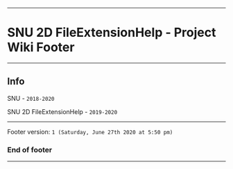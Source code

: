 
***

# SNU 2D FileExtensionHelp - Project Wiki Footer

***

## Info

SNU - `2018-2020`

SNU 2D FileExtensionHelp - `2019-2020`

***

Footer version: `1 (Saturday, June 27th 2020 at 5:50 pm)`

### End of footer

***
